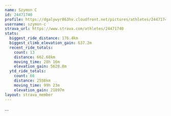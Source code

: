 ```yaml
---
name: Szymon C
id: 24471740
profile: https://dgalywyr863hv.cloudfront.net/pictures/athletes/24471740/7213253/2/large.jpg
username: szymon-c
strava_url: https://www.strava.com/athletes/24471740
stats:
  biggest_ride_distance: 176.4km
  biggest_climb_elevation_gain: 637.2m
  recent_ride_totals:
    count: 13
    distance: 662.68km
    moving_time: 28h 16m
    elevation_gain: 5628.8m
  ytd_ride_totals:
    count: 66
    distance: 2558km
    moving_time: 99h 23m
    elevation_gain: 21897m
layout: strava_member
--- 
```

...
